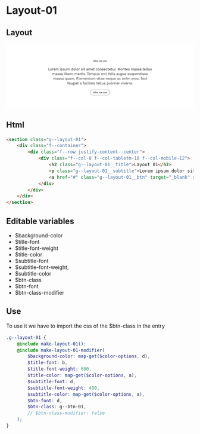 # Layout-01

## Layout

![alt text][layout-01]

[layout-01]: /src/img/global-components/layout/layout-01.png

## Html

```html
<section class="g--layout-01">
    <div class="f--container">
        <div class="f--row justify-content--center">
            <div class="f--col-8 f--col-tabletm-10 f--col-mobile-12">
                <h2 class="g--layout-01__title">Layout 01</h2>
                <p class="g--layout-01__subtitle">Lorem ipsum dolor sit amet consectetur. Montes massa tellus massa libero mattis. Tempus orci felis augue suspendisse massa quam. Elementum vitae neque ac enim eros. Sed feugiat a facilisis tellus pulvinar viverra.</p>
                <a href="#" class="g--layout-01__btn" target="_blank" rel="noopener noreferrer">Who we are</a>
            </div>
        </div>
    </div>
</section>
```

## Editable variables

- $background-color
- $title-font
- $title-font-weight
- $title-color
- $subtitle-font
- $subtitle-font-weight,
- $subtitle-color
- $btn-class
- $btn-font
- $btn-class-modifier

## Use

To use it we have to import the css of the $btn-class in the entry

```scss
.g--layout-01 {
    @include make-layout-01();
    @include make-layout-01-modifier(
        $background-color: map-get($color-options, d),
        $title-font: b,
        $title-font-weight: 600,
        $title-color: map-get($color-options, a),
        $subtitle-font: d,
        $subtitle-font-weight: 400,
        $subtitle-color: map-get($color-options, a),
        $btn-font: d,
        $btn-class: g--btn-01,
        // $btn-class-modifier: false
    );
}
```
